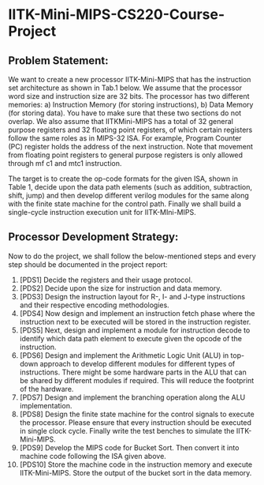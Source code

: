 # IITK-Mini-MIPS-CS220-Course-Project


## Problem Statement: 

We want to create a new processor IITK-Mini-MIPS that has the instruction set architecture as shown in Tab.1 below. We assume that the processor word size and instruction size are 32 bits. The processor has two different memories: a) Instruction Memory (for storing instructions), b) Data Memory (for storing data). You have to make sure that these two sections do not overlap. We also assume that IITKMini-MIPS has a total of 32 general purpose registers and 32 floating point registers, of which certain registers follow the same roles as in MIPS-32 ISA. For example, Program Counter (PC) register holds the address of the next instruction. Note that movement from floating point registers to general purpose registers is only allowed through mf c1 and mtc1 instruction.

The target is to create the op-code formats for the given ISA, shown in Table 1, decide upon the data path elements (such as addition, subtraction, shift, jump) and then develop different verilog modules for the same along with the finite state machine for the control path. Finally we shall build a single-cycle instruction execution unit for IITK-MIni-MIPS.

## Processor Development Strategy:

Now to do the project, we shall follow the below-mentioned steps and every step should be documented in the project report:
1. [PDS1] Decide the registers and their usage protocol.
2. [PDS2] Decide upon the size for instruction and data memory.
3. [PDS3] Design the instruction layout for R-, I- and J-type instructions and their respective encoding methodologies.
4. [PDS4] Now design and implement an instruction fetch phase where the instruction next to be executed will be stored in the instruction register.
5. [PDS5] Next, design and implement a module for instruction decode to identify which data path element to execute given the opcode of the instruction.
6. [PDS6] Design and implement the Arithmetic Logic Unit (ALU) in top-down approach to develop different modules for different types of instructions. There might be some hardware parts in the ALU that can be shared by different modules if required. This will reduce the footprint of the hardware.
7. [PDS7] Design and implement the branching operation along the ALU implementation.
8. [PDS8] Design the finite state machine for the control signals to execute the processor. Please ensure that every instruction should be executed in single clock cycle. Finally write the test benches to simulate the IITK-Mini-MIPS.
9. [PDS9] Develop the MIPS code for Bucket Sort. Then convert it into machine code following the ISA given above.
10. [PDS10] Store the machine code in the instruction memory and execute IITK-Mini-MIPS. Store the output of the bucket sort in the data memory.
